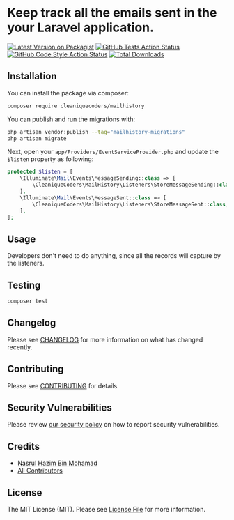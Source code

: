 # Keep track all the emails sent in the your Laravel application.

[![Latest Version on Packagist](https://img.shields.io/packagist/v/cleaniquecoders/mailhistory.svg?style=flat-square)](https://packagist.org/packages/cleaniquecoders/mailhistory)
[![GitHub Tests Action Status](https://img.shields.io/github/actions/workflow/status/cleaniquecoders/mailhistory/run-tests.yml?branch=main&label=tests&style=flat-square)](https://github.com/cleaniquecoders/mailhistory/actions?query=workflow%3Arun-tests+branch%3Amain)
[![GitHub Code Style Action Status](https://img.shields.io/github/actions/workflow/status/cleaniquecoders/mailhistory/fix-php-code-style-issues.yml?branch=main&label=code%20style&style=flat-square)](https://github.com/cleaniquecoders/mailhistory/actions?query=workflow%3A"Fix+PHP+code+style+issues"+branch%3Amain)
[![Total Downloads](https://img.shields.io/packagist/dt/cleaniquecoders/mailhistory.svg?style=flat-square)](https://packagist.org/packages/cleaniquecoders/mailhistory)

## Installation

You can install the package via composer:

```bash
composer require cleaniquecoders/mailhistory
```

You can publish and run the migrations with:

```bash
php artisan vendor:publish --tag="mailhistory-migrations"
php artisan migrate
```

Next, open your `app/Providers/EventServiceProvider.php` and update the `$listen` property as following:

```php
protected $listen = [
    \Illuminate\Mail\Events\MessageSending::class => [
        \CleaniqueCoders\MailHistory\Listeners\StoreMessageSending::class,
    ],
    \Illuminate\Mail\Events\MessageSent::class => [
        \CleaniqueCoders\MailHistory\Listeners\StoreMessageSent::class,
    ],
];
```

## Usage

Developers don't need to do anything, since all the records will capture by the listeners.

## Testing

```bash
composer test
```

## Changelog

Please see [CHANGELOG](CHANGELOG.md) for more information on what has changed recently.

## Contributing

Please see [CONTRIBUTING](CONTRIBUTING.md) for details.

## Security Vulnerabilities

Please review [our security policy](../../security/policy) on how to report security vulnerabilities.

## Credits

- [Nasrul Hazim Bin Mohamad](https://github.com/nasrulhazim)
- [All Contributors](../../contributors)

## License

The MIT License (MIT). Please see [License File](LICENSE.md) for more information.
